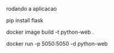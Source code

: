 rodando a aplicacao

pip install flask

docker image build -t python-web .

docker run -p 5050:5050 -d python-web
